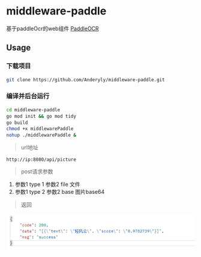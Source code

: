 # middleware-paddle
基于paddleOcr的web组件 [PaddleOCR](https://github.com/PaddlePaddle/PaddleOCR)




## Usage

### 下载项目

``` bash
git clone https://github.com/Anderyly/middleware-paddle.git
```

### 编译并后台运行

```bash 
cd middleware-paddle
go mod init && go mod tidy
go build
chmod +x middlewarePaddle
nohup ./middlewarePaddle &
```

>url地址

```text
http://ip:8080/api/picture
```
>post请求参数
>
1. 参数1 type 1 参数2 file 文件
2. 参数1 type 2 参数2 base 图片base64

>返回

![截图1](https://raw.githubusercontent.com/Anderyly/middleware-paddle/master/1.png)
